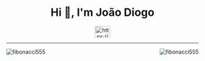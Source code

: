 <h1 align="center">Hi 👋, I'm João Diogo</h1>

<p align="middle">
<a href="https://www.linkedin.com/in/jo%C3%A3o-freitas-branco/" target="blank"><img align="center" src="https://raw.githubusercontent.com/rahuldkjain/github-profile-readme-generator/master/src/images/icons/Social/linked-in-alt.svg" alt="https://www.linkedin.com/in/jo%c3%a3o-branco-284567200/" height="30" width="40" /></a>
</p>
<hr>
<p><img align="right" src="https://github-readme-stats.vercel.app/api/top-langs?username=fibonacci555&show_icons=true&locale=en&layout=compact" alt="fibonacci555" /></p>

<p><img align="center" src="https://github-readme-streak-stats.herokuapp.com/?user=fibonacci555&" alt="fibonacci555" /></p>

